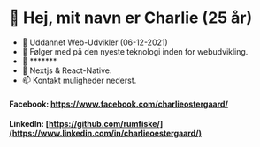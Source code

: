 # 👋 Hej, mit navn er Charlie (25 år)
- 🏫 Uddannet Web-Udvikler (06-12-2021)
- 👀 Følger med på den nyeste teknologi inden for webudvikling.
- 🌱 *******
- 💞️ Nextjs & React-Native.
- 📫 Kontakt muligheder nederst.

#### Facebook: https://www.facebook.com/charlieostergaard/
#### LinkedIn: [https://github.com/rumfiske/](https://www.linkedin.com/in/charlieoestergaard/)

<!---
rumfiske/rumfiske is a ✨ special ✨ repository because its `README.md` (this file) appears on your GitHub profile.
You can click the Preview link to take a look at your changes.
--->

